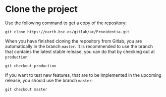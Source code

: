 # Clone the project

Use the following command to get a copy of the repository:

```
git clone https://earth.bsc.es/gitlab/ac/Providentia.git
```

When you have finished cloning the repository from Gitlab, you are automatically in the branch `master`. It is recommended to use the branch that contains the latest stable release, you can do that by checking out at `production`:

```
git checkout production
```

If you want to test new features, that are to be implemented in the upcoming release, you should use the branch `master`:

```
git checkout master
```